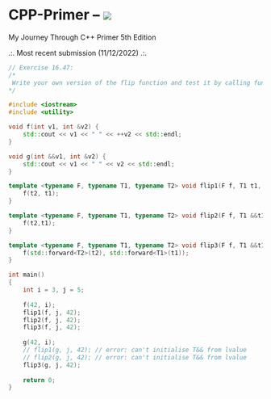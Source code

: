 # CPP-Primer – [![](https://tokei.ekzhang.com/b1/github/ITHelpDec/CPP-Primer?category=code&style=plastic)](https://github.com/ITHelpDec/CPP-Primer)
My Journey Through C++ Primer 5th Edition

.:. Most recent submission (11/12/2022) .:.

```cpp
// Exercise 16.47:
/*
 Write your own version of the flip function and test it by calling functions that have lvalue and rvalue reference parameters.
*/

#include <iostream>
#include <utility>

void f(int v1, int &v2) {
    std::cout << v1 << " " << ++v2 << std::endl;
}

void g(int &&v1, int &v2) {
    std::cout << v1 << " " << v2 << std::endl;
}

template <typename F, typename T1, typename T2> void flip1(F f, T1 t1, T2 t2) {
    f(t2, t1);
}

template <typename F, typename T1, typename T2> void flip2(F f, T1 &&t1, T2 &&t2) {
    f(t2,t1);
}

template <typename F, typename T1, typename T2> void flip3(F f, T1 &&t1, T2 &&t2) {
    f(std::forward<T2>(t2), std::forward<T1>(t1));
}

int main()
{
    int i = 3, j = 5;
    
    f(42, i);
    flip1(f, j, 42);
    flip2(f, j, 42);
    flip3(f, j, 42);
    
    g(42, i);
    // flip1(g, j, 42); // error: can't initialise T&& from lvalue
    // flip2(g, j, 42); // error: can't initialise T&& from lvalue
    flip3(g, j, 42);
    
    return 0;
}
```
